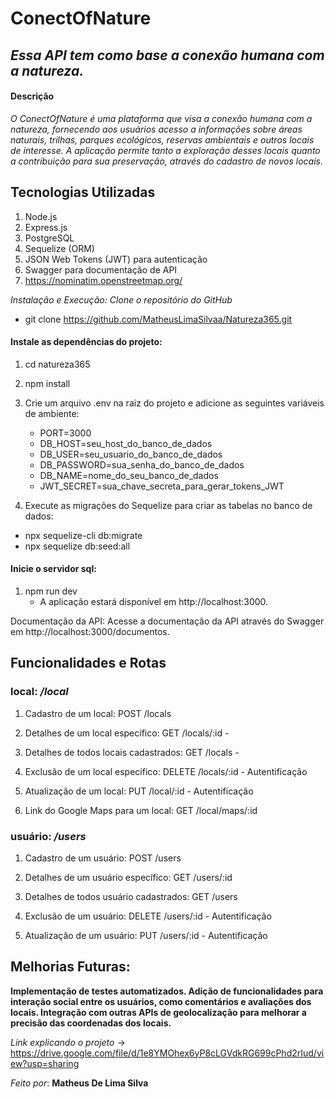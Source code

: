 # ConectOfNature
## *Essa API tem como base a conexão humana com a natureza.*


#### Descrição
*O ConectOfNature é uma plataforma que visa a conexão humana com a natureza, fornecendo aos usuários acesso a informações sobre áreas naturais, trilhas, parques ecológicos, reservas ambientais e outros locais de interesse. A aplicação permite tanto a exploração desses locais quanto a contribuição para sua preservação, através do cadastro de novos locais.*


## Tecnologias Utilizadas
1. Node.js
2. Express.js
3. PostgreSQL
4. Sequelize (ORM)
5. JSON Web Tokens (JWT) para autenticação
6. Swagger para documentação de API
7. https://nominatim.openstreetmap.org/


*Instalação e Execução:*
*Clone o repositório do GitHub*
- git clone https://github.com/MatheusLimaSilvaa/Natureza365.git

#### Instale as dependências do projeto:

1. cd natureza365
2. npm install
3. Crie um arquivo .env na raiz do projeto e adicione as seguintes variáveis de ambiente:

    - PORT=3000
    - DB_HOST=seu_host_do_banco_de_dados
    - DB_USER=seu_usuario_do_banco_de_dados
    - DB_PASSWORD=sua_senha_do_banco_de_dados
    - DB_NAME=nome_do_seu_banco_de_dados
    - JWT_SECRET=sua_chave_secreta_para_gerar_tokens_JWT

1. Execute as migrações do Sequelize para criar as tabelas no banco de dados:
- npx sequelize-cli db:migrate
- npx sequelize db:seed:all

#### Inicie o servidor sql:
1. npm run dev<br>
    - A aplicação estará disponível em http://localhost:3000.

Documentação da API:
Acesse a documentação da API através do Swagger em http://localhost:3000/documentos.

## Funcionalidades e Rotas

### local: */local*

1. Cadastro de um local: POST /locals

2. Detalhes de um local específico: GET /locals/:id - 

3. Detalhes de todos locais cadastrados: GET /locals - 

4. Exclusão de um local específico: DELETE /locals/:id - Autentificação

5. Atualização de um local: PUT /local/:id - Autentificação

6. Link do Google Maps para um local: GET /local/maps/:id 

### usuário: */users*

1. Cadastro de um usuário: POST /users

2. Detalhes de um usuário específico: GET /users/:id

3. Detalhes de todos usuário cadastrados: GET /users

4. Exclusão de um usuário: DELETE /users/:id - Autentificação

5. Atualização de um usuário: PUT /users/:id - Autentificação


## Melhorias Futuras:

**Implementação de testes automatizados.
Adição de funcionalidades para interação social entre os usuários, como comentários e avaliações dos locais.
Integração com outras APIs de geolocalização para melhorar a precisão das coordenadas dos locais.**

*Link explicando o projeto* -> https://drive.google.com/file/d/1e8YMOhex6yP8cLGVdkRG699cPhd2rIud/view?usp=sharing

*Feito por*: **Matheus De Lima Silva**
